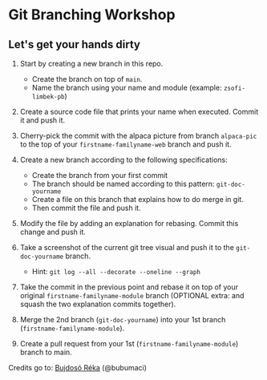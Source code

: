 # Git Branching Workshop

## Let's get your hands dirty

1. Start by creating a new branch in this repo. 
   * Create the branch on top of `main`.
   * Name the branch using your name and module (example: `zsofi-limbek-pb`)  

2. Create a source code file that prints your name when executed. Commit it and push it.
    
3. Cherry-pick the commit with the alpaca picture from branch `alpaca-pic` to the top of your `firstname-familyname-web` 
 branch and push it.
    
4. Create a new branch according to the following specifications: 
   * Create the branch from your first commit
   * The branch should be named according to this pattern: `git-doc-yourname`
   * Create a file on this branch that explains how to do merge in git. 
   * Then commit the file and push it.
    
5. Modify the file by adding an explanation for rebasing. Commit this change and push it.
    
6. Take a screenshot of the current git tree visual and push it to the `git-doc-yourname` branch.
   * Hint: `git log --all --decorate --oneline --graph`
    
7. Take the commit in the previous point and rebase it on top of your original `firstname-familyname-module` branch 
 (OPTIONAL extra: and squash the two explanation commits together).

8. Merge the 2nd branch (`git-doc-yourname`) into your 1st branch (`firstname-familyname-module`).

9. Create a pull request from your 1st (`firstname-familyname-module`) branch to main.


Credits go to: [Bujdosó Réka](https://github.com/bubumaci/gitws) (@bubumaci)
